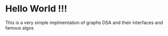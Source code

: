 # Hello World !!!

This is a very simple implmentation of graphs DSA and their interfaces and famous algos

